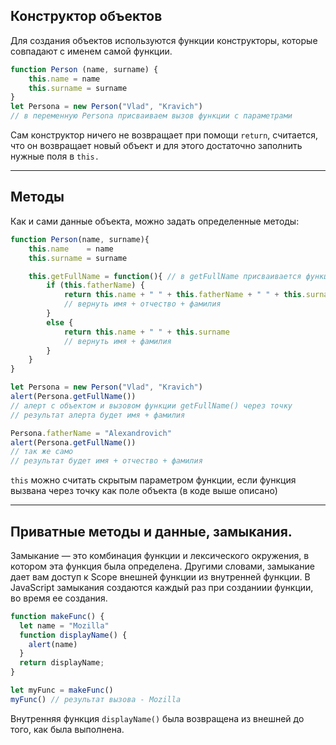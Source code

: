 ## Конструктор объектов
Для создания объектов используются функции конструкторы, которые совпадают с именем самой функции. 

```javascript
function Person (name, surname) {
    this.name = name
    this.surname = surname
}
let Persona = new Person("Vlad", "Kravich") 
// в переменную Persona присваиваем вызов функции с параметрами
```

Сам конструктор ничего не возвращает при помощи `return`, считается, что он возвращает новый объект и для этого достаточно заполнить нужные поля в `this.`

***

## Методы
Как и сами данные объекта, можно задать определенные методы: 

```javascript
function Person(name, surname){
    this.name    = name
    this.surname = surname

    this.getFullName = function(){ // в getFullName присваивается функция
        if (this.fatherName) { 
            return this.name + " " + this.fatherName + " " + this.surname
            // вернуть имя + отчество + фамилия
        }
        else {
            return this.name + " " + this.surname
            // вернуть имя + фамилия
        }
    }
}

let Persona = new Person("Vlad", "Kravich")
alert(Persona.getFullName()) 
// алерт с объектом и вызовом функции getFullName() через точку
// результат алерта будет имя + фамилия

Persona.fatherName = "Alexandrovich"
alert(Persona.getFullName())
// так же само
// результат будет имя + отчество + фамилия
```

`this` можно считать скрытым параметром функции, если функция вызвана через точку как поле объекта (в коде выше описано)

***

## Приватные методы и данные, замыкания.
Замыкание — это комбинация функции и лексического окружения, в котором эта функция была определена. Другими словами, замыкание дает вам доступ к Scope внешней функции из внутренней функции. В JavaScript замыкания создаются каждый раз при созданиии функции, во время ее создания.

```javascript
function makeFunc() {
  let name = "Mozilla"
  function displayName() {
    alert(name)
  }
  return displayName;
}

let myFunc = makeFunc()
myFunc() // результат вызова - Mozilla
```

Внутренняя функция `displayName()` была возвращена из внешней до того, как была выполнена.  